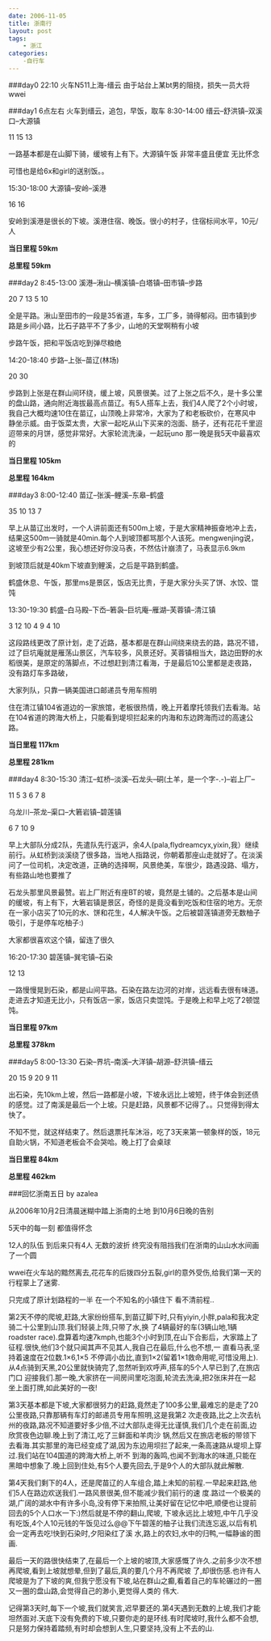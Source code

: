 ```yaml
---
date: 2006-11-05
title: 浙南行
layout: post
tags:
    - 浙江
categories:
    -自行车
---
```

###day0 22:10 火车N511上海-缙云
由于站台上某bt男的阻挠，损失一员大将wwei

###day1 6点左右 火车到缙云，追包，早饭，取车
8:30-14:00 缙云–舒洪镇–双溪口–大源镇

11 15 13

一路基本都是在山脚下骑，缓坡有上有下。大源镇午饭 非常丰盛且便宜 无比怀念

可惜也是给6x和girl的送别饭。。

15:30-18:00 大源镇–安岭–溪港

16 16

安岭到溪港是很长的下坡。溪港住宿、晚饭。很小的村子，住宿标间水平，10元/人

**当日里程 59km**

**总里程 59km**

###day2 8:45-13:00 溪港–湫山–横溪镇–白塔镇–田市镇–步路

20 7 13 5 10

全是平路。湫山至田市的一段是35省道，车多，工厂多，骑得郁闷。田市镇到步路是乡间小路，比石子路平不了多少，山地的天堂啊稍有小坡

步路午饭，把和平饭店吃到弹尽粮绝

14:20-18:40 步路–上张–苗辽(林场)

20 30

步路到上张是在群山间环绕，缓上坡，风景很美。过了上张之后不久，是十多公里的盘山路，通向附近海拔最高点苗辽。有5人搭车上去，我们4人爬了2个小时坡，我自己大概均速10住在苗辽，山顶晚上非常冷，大家为了和老板砍价，在寒风中静坐示威。由于饭菜太贵，大家一起吃从山下买来的泡面、肠子，还有花花千里迢迢带来的月饼，感觉非常好。大家轮流洗澡，一起玩uno
那一晚是我5天中最喜欢的

**当日里程 105km**

**总里程 164km**

###day3 8:00-12:40 苗辽–张溪–鲤溪–东皋–鹤盛

35 10 13 7

早上从苗辽出发时，一个人讲前面还有500m上坡，于是大家精神振奋地冲上去，结果这500m一骑就是40min.每个人到坡顶都骂那个人该死。mengwenjing说，这坡至少有2公里，我心想还好你没马表，不然估计崩溃了，马表显示6.9km

到坡顶后就是40km下坡直到鲤溪，之后是平路到鹤盛。

鹤盛休息、午饭，那里ms是景区，饭店无比贵，于是大家分头买了饼、水饺、馄饨

13:30-19:30 鹤盛–白马殿–下岙–箬袅–巨坑庵–雁湖–芙蓉镇–清江镇

3 12 10 4 9 4 10

这段路线更改了原计划，走了近路，基本都是在群山间绕来绕去的路，路况不错，过了巨坑庵就是雁荡山景区，汽车较多，风景还好。芙蓉镇相当大，路边田野的水稻很美，是原定的落脚点，不过想赶到清江看海，于是最后10公里都是走夜路，没有路灯车多路破，

大家列队，只靠一辆美国进口邮递员专用车照明

住在清江镇104省道边的一家旅馆，老板很热情，晚上开着摩托领我们去看海。站在104省道的跨海大桥上，只能看到堤坝拦起来的内海和东边跨海而过的高速公路。

**当日里程 117km**

**总里程 281km**

###day4 8:30-15:30 清江–虹桥–淡溪–石龙头–硐(土羊，是一个字-.-)–岩上厂–

11 5 3 6 7 8

乌龙川–茶龙–渠口–大箬岩镇–碧莲镇

6 7 10 9

早上大部队分成2队，先遣队先行返沪，余4人(pala,flydreamcyx,yixin,我）继续前行。从虹桥到淡溪绕了很多路，当地人指路说，你朝着那座山走就好了。在淡溪问了一位司机，决定改道，正确的选择啊，风景绝美，车很少，路遇没路、塌方，有些路山地也要推了

石龙头那里风景最赞。岩上厂附近有座BT的坡，竟然是土铺的。之后基本是山间的缓坡，有上有下，大箬岩镇是景区，奇怪的是竟没看到吃饭和住宿的地方。无奈在一家小店买了10元的水、饼和花生，4人解决午饭。之后被碧莲镇道旁无数柚子吸引，于是停车吃柚子:)

大家都很喜欢这个镇，留连了很久

16:20-17:30 碧莲镇–巽宅镇–石染

12 13

一路慢慢晃到石染，都是山间平路。石染在路左边河的对岸，远远看去很有味道。走进去才知道无比小，只有饭店一家，饭店只卖馄饨。于是晚上和早上吃了2顿馄饨。

**当日里程 97km**

**总里程 378km**

###day5 8:00-13:30 石染–界坑–南溪–大洋镇–胡源–舒洪镇–缙云

20 15 9 20 9 11

出石染，先10km上坡，然后一路都是小坡，下坡永远比上坡短，终于体会到还债的感觉。过了南溪是最后一个上坡。只是赶路，风景都不记得了。。只觉得到得太快了。

不知不觉，就这样结束了。然后退票托车沐浴，吃了3天来第一顿象样的饭，18元自助火锅，不知道老板会不会哭哈。晚上打了会桌球

**当日里程 84km**

**总里程 462km**

###回忆浙南五日 by azalea

从2006年10月2日清晨迷糊中踏上浙南的土地 到10月6日晚的告别

5天中的每一刻 都值得怀念

12人的队伍 到后来只有4人 无数的波折 终究没有阻挡我们在浙南的山山水水间画了一个圆

wwei在火车站的黯然离去,花花车的后拨四分五裂,girl的意外受伤,给我们第一天的行程蒙上了迷雾.

只完成了原计划路程的一半 在一个不知名的小镇住下 看不清前程..

第2天不停的爬坡,赶路,大家纷纷搭车,到苗辽脚下时,只有yiyin,小胖,pala和我决定骑二十公里到山顶.我们轻装上阵,只带了水,换 了4辆最好的车(3辆山地,1辆roadster race).盘算着均速7kmph,也能3个小时到顶,在山下合影后，大家踏上了征程.很快,他们3个就只闻其声不见其人,我自己在最后,什么也不想,一 直看马表,坚持着速度在2位数.1×6,1×5 不停调小齿比,直到1×2(留着1×1救命用呢,可惜没用上).从4点骑到天黑,20公里就快骑完了,忽然听到欢呼声,搭车的5个人早已到了,在旅店门口 迎接我们.那一晚,大家挤在一间房间里吃泡面,轮流去洗澡,把2张床并在一起坐上面打牌,如此美好的一夜!

第3天基本都是下坡,大家都很努力的赶路,竟然走了100多公里,最难忘的是走了20公里夜路,只靠那辆有车灯的邮递员专用车照明,这是我第2 次走夜路,比之上次去杭州的夜路,路况不知道要好多少倍,不过大部队走得无比谨慎,我们几个走在前面,边欣赏夜色边聊.晚上到了清江,吃了三鲜面和羊肉沙 锅,然后又在旅店老板的带领下去看海.其实那里的海已经变成了湖,因为东边用坝拦了起来,一条高速路从堤坝上穿过.我们站在104国道的跨海大桥上,听不 到海的轰鸣,也闻不到海水的味道,只能在黑暗中想象了.晚上回到住处,有5个人要先回去,于是9个人的大部队就此解散.

第4天我们剩下的4人，还是爬苗辽的人车组合,踏上未知的前程.一早起来赶路,他们5人在路边欢送我们.一路风景很美,但不能减少我们前行的速 度.路过一个极美的湖,广阔的湖水中有许多小岛,没有停下来拍照,让美好留在记忆中吧,顺便也让提前回去的5个人口水一下:)然后就是不停的翻山,爬坡, 下坡永远比上坡短,中午几乎没有吃饭,4个人10元钱的午饭见过么@@下午碧莲的柚子让我们流连忘返,以后有机会一定再去吃!快到石染时,夕阳染红了溪 水,路上的农妇,水中的归鸭,一幅静谧的图画.

最后一天的路很快结束了,在最后一个上坡的坡顶,大家感慨了许久.之前多少次不想再爬坡,看到上坡就想晕,但到了最后,真的要几个月不再爬坡 了,却很伤感.也许有人爬坡是为了下坡的爽,但我宁愿没有下坡,站在群山之癫,看着自己的车轮碾过的一圈又一圈的盘山路,会觉得自己的渺小,更觉得人类的 伟大.

记得第3天时,每下一个坡,我们就笑言,迟早要还的.第4天遇到无数的上坡,我们才能坦然面对.天底下没有免费的下坡,只要你走的是环线.有时爬坡时,我什么都不会想,只是努力保持着踏频,有时却会想到人生,只要坚持,没有上不去的山.